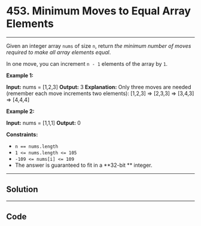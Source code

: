 # 453. Minimum Moves to Equal Array Elements

---

Given an integer array `nums` of size `n`, return _the minimum number of moves required to make all array elements equal_.

In one move, you can increment `n - 1` elements of the array by `1`.

 

**Example 1:**


**Input:** nums = [1,2,3]
**Output:** 3
**Explanation:** Only three moves are needed (remember each move increments two elements):
[1,2,3]  =>  [2,3,3]  =>  [3,4,3]  =>  [4,4,4]


**Example 2:**


**Input:** nums = [1,1,1]
**Output:** 0


 

**Constraints:**

  * `n == nums.length`
  * `1 <= nums.length <= 105`
  * `-109 <= nums[i] <= 109`
  * The answer is guaranteed to fit in a **32-bit ** integer.

---

## Solution



---

## Code
```python


```